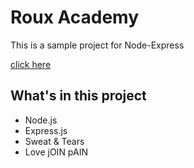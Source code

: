# Roux Academy

This is a sample project for Node-Express

[click here](http://www.planetoftheweb.com)

## What's in this project

* Node.js
* Express.js
* Sweat & Tears
* Love jOIN pAIN